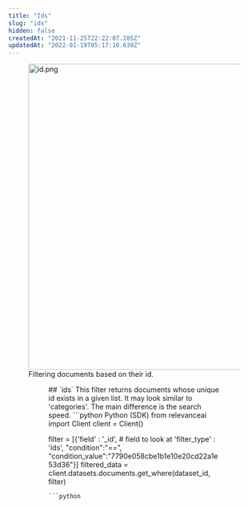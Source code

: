 ```yaml
---
title: "Ids"
slug: "ids"
hidden: false
createdAt: "2021-11-25T22:22:07.285Z"
updatedAt: "2022-01-19T05:17:10.638Z"
---
```

<figure>
<img src="https://files.readme.io/2621527-id.png" width="612" alt="id.png" />
<figcaption>Filtering documents based on their id.</figcaption>
<figure>
## `ids`
This filter returns documents whose unique id exists in a given list. It may look similar to 'categories'. The main difference is the search speed.
```python Python (SDK)
from relevanceai import Client
client = Client()

filter = [{'field' : '_id', # field to look at
 'filter_type' : 'ids',
 "condition":"==",
 "condition_value":"7790e058cbe1b1e10e20cd22a1e53d36"}]
filtered_data = client.datasets.documents.get_where(dataset_id, filter)
```
```python
```
